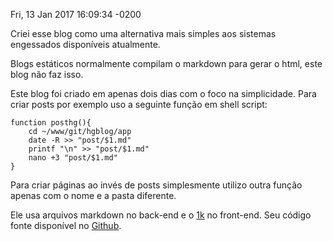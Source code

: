 Fri, 13 Jan 2017 16:09:34 -0200

Criei esse blog como uma alternativa mais simples aos sistemas engessados disponíveis atualmente.

Blogs estáticos normalmente compilam o markdown para gerar o html, este blog não faz isso.

Este blog foi criado em apenas dois dias com o foco na simplicidade. Para criar posts por exemplo uso a seguinte função em shell script:

```
function posthg(){
    cd ~/www/git/hgblog/app
    date -R >> "post/$1.md"
    printf "\n" >> "post/$1.md"
    nano +3 "post/$1.md"
}
```

Para criar páginas ao invés de posts simplesmente utilizo outra função apenas com o nome e a pasta diferente.

Ele usa arquivos markdown no back-end e o [1k](https://github.com/HackerGaucho/1k) no front-end. Seu código fonte disponível no [Github](https://github.com/HackerGaucho/hgblog). 
